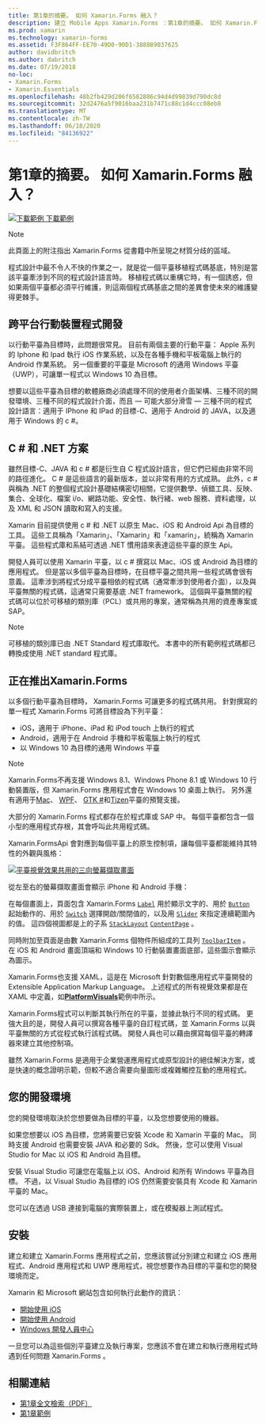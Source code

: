 ```yaml
---
title: 第1章的摘要。 如何 Xamarin.Forms 融入？
description: 建立 Mobile Apps Xamarin.Forms ：第1章的摘要。 如何 Xamarin.Forms 融入？
ms.prod: xamarin
ms.technology: xamarin-forms
ms.assetid: F3F864FF-EE70-49D0-90D1-388889037625
author: davidbritch
ms.author: dabritch
ms.date: 07/19/2018
no-loc:
- Xamarin.Forms
- Xamarin.Essentials
ms.openlocfilehash: 48b2fb429d206f6582886c94d4d99839d790dc8d
ms.sourcegitcommit: 32d2476a5f9016baa231b7471c88c1d4ccc08eb8
ms.translationtype: MT
ms.contentlocale: zh-TW
ms.lasthandoff: 06/18/2020
ms.locfileid: "84136922"
---
```

# <a name="summary-of-chapter-1-how-does-xamarinforms-fit-in"></a>第1章的摘要。 如何 Xamarin.Forms 融入？

[![下載範例 ](~/media/shared/download.png) 下載範例](https://github.com/xamarin/xamarin-forms-book-samples/tree/master/Chapter01)

> [!NOTE]
> 此頁面上的附注指出 Xamarin.Forms 從書籍中所呈現之材質分歧的區域。

程式設計中最不令人不快的作業之一，就是從一個平臺移植程式碼基底，特別是當該平臺牽涉到不同的程式設計語言時。 移植程式碼以重構它時，有一個誘惑，但如果兩個平臺都必須平行維護，則這兩個程式碼基底之間的差異會使未來的維護變得更棘手。

## <a name="cross-platform-mobile-development"></a>跨平台行動裝置程式開發

以行動平臺為目標時，此問題很常見。 目前有兩個主要的行動平臺： Apple 系列的 Iphone 和 Ipad 執行 iOS 作業系統，以及在各種手機和平板電腦上執行的 Android 作業系統。 另一個重要的平臺是 Microsoft 的通用 Windows 平臺（UWP），可讓單一程式以 Windows 10 為目標。

想要以這些平臺為目標的軟體廠商必須處理不同的使用者介面架構、三種不同的開發環境、三種不同的程式設計介面，而且 &mdash; 可能大部分滑雪 &mdash; 三種不同的程式設計語言：適用于 IPhone 和 IPad 的目標-C、適用于 Android 的 JAVA，以及適用于 Windows 的 c #。

## <a name="the-c-and-net-solution"></a>C # 和 .NET 方案

雖然目標-C、JAVA 和 c # 都是衍生自 C 程式設計語言，但它們已經由非常不同的路徑進化。 C # 是這些語言的最新版本，並以非常有用的方式成熟。 此外，c # 與稱為 .NET 的整個程式設計基礎結構密切相關，它提供數學、偵錯工具、反映、集合、全球化、檔案 i/o、網路功能、安全性、執行緒、web 服務、資料處理，以及 XML 和 JSON 讀取和寫入的支援。

Xamarin 目前提供使用 c # 和 .NET 以原生 Mac、iOS 和 Android Api 為目標的工具。 這些工具稱為「Xamarin」、「Xamarin」和「xamarin」，統稱為 Xamarin 平臺。 這些程式庫和系結可透過 .NET 慣用語來表達這些平臺的原生 Api。

開發人員可以使用 Xamarin 平臺，以 c # 撰寫以 Mac、iOS 或 Android 為目標的應用程式。 但是當以多個平臺為目標時，在目標平臺之間共用一些程式碼會很有意義。 這牽涉到將程式分成平臺相依的程式碼（通常牽涉到使用者介面），以及與平臺無關的程式碼，這通常只需要基底 .NET framework。 這個與平臺無關的程式碼可以位於可移植的類別庫（PCL）或共用的專案，通常稱為共用的資產專案或 SAP。

> [!NOTE]
> 可移植的類別庫已由 .NET Standard 程式庫取代。 本書中的所有範例程式碼都已轉換成使用 .NET standard 程式庫。

## <a name="introducing-xamarinforms"></a>正在推出Xamarin.Forms

以多個行動平臺為目標時， Xamarin.Forms 可讓更多的程式碼共用。 針對撰寫的單一程式 Xamarin.Forms 可將目標設為下列平臺：

- iOS，適用于 iPhone、iPad 和 iPod touch 上執行的程式
- Android，適用于在 Android 手機和平板電腦上執行的程式
- 以 Windows 10 為目標的通用 Windows 平臺

> [!NOTE]
> Xamarin.Forms不再支援 Windows 8.1、Windows Phone 8.1 或 Windows 10 行動裝置版，但 Xamarin.Forms 應用程式會在 Windows 10 桌面上執行。 另外還有適用于[Mac](~/xamarin-forms/platform/other/mac.md)、 [WPF](~/xamarin-forms/platform/other/wpf.md)、 [GTK #](~/xamarin-forms/platform/other/gtk.md)和[Tizen](~/xamarin-forms/platform/other/tizen.md)平臺的預覽支援。

大部分的 Xamarin.Forms 程式都存在於程式庫或 SAP 中。 每個平臺都包含一個小型的應用程式存根，其會呼叫此共用程式碼。

Xamarin.FormsApi 會對應到每個平臺上的原生控制項，讓每個平臺都能維持其特性的外觀與風格：

[![平臺視覺效果共用的三向螢幕擷取畫面](images/ch01fg03-small.png "[!OP.每個平臺上的無 LOC （Xamarin）控制項")](images/ch01fg03-large.png#lightbox "[!OP.每個平臺上的無 LOC （Xamarin）控制項")

從左至右的螢幕擷取畫面會顯示 iPhone 和 Android 手機：

在每個畫面上，頁面包含 Xamarin.Forms [`Label`](xref:Xamarin.Forms.Label) 用於顯示文字的、用於 [`Button`](xref:Xamarin.Forms.Button) 起始動作的、用於 [`Switch`](xref:Xamarin.Forms.Switch) 選擇開啟/關閉值的，以及用 [`Slider`](xref:Xamarin.Forms.Slider) 來指定連續範圍內的值。 這四個視圖都是上的子系 [`StackLayout`](xref:Xamarin.Forms.StackLayout) [`ContentPage`](xref:Xamarin.Forms.ContentPage) 。

同時附加至頁面是由數 Xamarin.Forms 個物件所組成的工具列 [`ToolbarItem`](xref:Xamarin.Forms.ToolbarItem) 。 在 iOS 和 Android 畫面頂端和 Windows 10 行動裝置畫面底部，這些圖示會顯示為圖示。

Xamarin.Forms也支援 XAML，這是在 Microsoft 針對數個應用程式平臺開發的 Extensible Application Markup Language。 上述程式的所有視覺效果都是在 XAML 中定義，如[**PlatformVisuals**](https://github.com/xamarin/xamarin-forms-book-samples/tree/master/Chapter01/PlatformVisuals)範例中所示。

Xamarin.Forms程式可以判斷其執行所在的平臺，並據此執行不同的程式碼。 更強大且的是，開發人員可以撰寫各種平臺的自訂程式碼，並 Xamarin.Forms 以與平臺無關的方式從程式執行該程式碼。 開發人員也可以藉由撰寫每個平臺的轉譯器來建立其他控制項。

雖然 Xamarin.Forms 是適用于企業營運應用程式或原型設計的絕佳解決方案，或是快速的概念證明示範，但較不適合需要向量圖形或複雜觸控互動的應用程式。

## <a name="your-development-environment"></a>您的開發環境

您的開發環境取決於您想要做為目標的平臺，以及您想要使用的機器。

如果您想要以 iOS 為目標，您將需要已安裝 Xcode 和 Xamarin 平臺的 Mac。 同時支援 Android 也需要安裝 JAVA 和必要的 Sdk。 然後，您可以使用 Visual Studio for Mac 以 iOS 和 Android 為目標。

安裝 Visual Studio 可讓您在電腦上以 iOS、Android 和所有 Windows 平臺為目標。 不過，以 Visual Studio 為目標的 iOS 仍然需要安裝具有 Xcode 和 Xamarin 平臺的 Mac。

您可以在透過 USB 連接到電腦的實際裝置上，或在模擬器上測試程式。

## <a name="installation"></a>安裝

建立和建立 Xamarin.Forms 應用程式之前，您應該嘗試分別建立和建立 iOS 應用程式、Android 應用程式和 UWP 應用程式，視您想要作為目標的平臺和您的開發環境而定。

Xamarin 和 Microsoft 網站包含如何執行此動作的資訊：

- [開始使用 iOS](~/ios/get-started/index.md)
- [開始使用 Android](~/android/get-started/index.md)
- [Windows 開發人員中心](https://dev.windows.com)

一旦您可以為這些個別平臺建立及執行專案，您應該不會在建立和執行應用程式時遇到任何問題 Xamarin.Forms 。

## <a name="related-links"></a>相關連結

- [第1章全文檢索（PDF）](https://download.xamarin.com/developer/xamarin-forms-book/XamarinFormsBook-Ch01-Apr2016.pdf)
- [第1章範例](https://github.com/xamarin/xamarin-forms-book-samples/tree/master/Chapter01)
